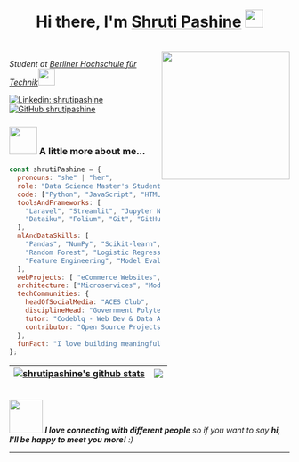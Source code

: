 <h1 align="center">Hi there, I'm <a href="" target="_blank">Shruti Pashine</a> <img
src="https://github.com/blackcater/blackcater/raw/main/images/Hi.gif" height="32" /></h1>

<br />
<img align='right' src="https://media.giphy.com/media/ieyl9zmCjO4b4t6qoY/giphy.gif" width="230">
<p><em>Student at <a href="https://www.bht-berlin.de/en/">Berliner Hochschule für Technik</a><img src="https://media.giphy.com/media/WUlplcMpOCEmTGBtBW/giphy.gif" width="30"> 
</em></p>

[![Linkedin: shrutipashine](https://img.shields.io/badge/-shrutipashine-blue?style=flat-square&logo=Linkedin&logoColor=white&link=https://www.linkedin.com/in/shrutipashine/)](https://www.linkedin.com/in/shrutipashine/)
[![GitHub shrutipashine](https://img.shields.io/github/followers/shrutipashine?label=follow&style=social)](https://github.com/shrutipashine)


### <img src="https://media.giphy.com/media/VgCDAzcKvsR6OM0uWg/giphy.gif" width="50"> A little more about me...  

```javascript
const shrutiPashine = {
  pronouns: "she" | "her",
  role: "Data Science Master's Student | Junior Software & Web Developer",
  code: ["Python", "JavaScript", "HTML", "CSS", "PHP", "C++", "SQL"],
  toolsAndFrameworks: [
    "Laravel", "Streamlit", "Jupyter Notebook",
    "Dataiku", "Folium", "Git", "GitHub", "VS Code"
  ],
  mlAndDataSkills: [
    "Pandas", "NumPy", "Scikit-learn", "LightGBM", 
    "Random Forest", "Logistic Regression", "Data Visualization", 
    "Feature Engineering", "Model Evaluation"
  ],
  webProjects: [ "eCommerce Websites", "LaTeX Reporting Tools"],
  architecture: ["Microservices", "Modular Design", "MVC Architecture"],
  techCommunities: {
    headOfSocialMedia: "ACES Club",
    disciplineHead: "Government Polytechnic, Nagpur",
    tutor: "Codeblq - Web Dev & Data Analysis",
    contributor: "Open Source Projects",
  },
  funFact: "I love building meaningful tech solutions and visualizing messy data into clear stories."
};

```
| <a href="https://github.com/shrutipashine/github-readme-stats"><img align="center" src="https://github-readme-stats.vercel.app/api?username=shrutipashine&show_icons=true&include_all_commits=true&theme=buefy&hide_border=true" alt="shrutipashine's github stats" /></a> | <a href="https://github.com/shrutipashine/github-readme-stats"><img align="center" src="https://github-readme-stats.vercel.app/api/top-langs/?username=shrutipashine&layout=compact&theme=buefy&hide_border=true" /></a> |
| ------------- | ------------- |



<br />
<img src="https://media.giphy.com/media/LnQjpWaON8nhr21vNW/giphy.gif" width="60"> <em><b>I love connecting with different people</b> so if you want to say <b>hi, I'll be happy to meet you more!</b> :)</em>

---
